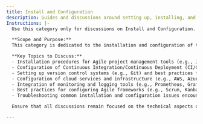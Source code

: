 ```yaml
---
title: Install and Configuration
description: Guides and discussions around setting up, installing, and configuring tools, software, and platforms.
Instructions: |-
  Use this category only for discussions on Install and Configuration.

  **Scope and Purpose:**  
  This category is dedicated to the installation and configuration of tools, frameworks, and environments that support Agile methodologies, DevOps practices, and business agility. It aims to provide a platform for sharing best practices, troubleshooting tips, and configuration guidelines to ensure optimal setup and performance of Agile and DevOps tools.

  **Key Topics to Discuss:**
  - Installation procedures for Agile project management tools (e.g., Jira, Trello, Asana).
  - Configuration of Continuous Integration/Continuous Deployment (CI/CD) pipelines using tools like Jenkins, GitLab CI, or CircleCI.
  - Setting up version control systems (e.g., Git) and best practices for repository management.
  - Configuration of cloud services and infrastructure (e.g., AWS, Azure, Google Cloud) to support Agile teams.
  - Integration of monitoring and logging tools (e.g., Prometheus, Grafana, ELK Stack) for enhanced visibility in Agile projects.
  - Best practices for configuring Agile frameworks (e.g., Scrum, Kanban) within project management tools.
  - Troubleshooting common installation and configuration issues encountered in Agile and DevOps environments.

  Ensure that all discussions remain focused on the technical aspects of installation and configuration, providing clear, actionable insights for practitioners in the field.

---
```


